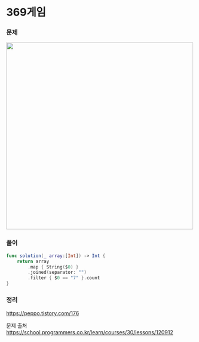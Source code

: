 #  369게임

### 문제
<img src="https://user-images.githubusercontent.com/64088377/203186561-4c915f9e-85ea-4756-91ab-0f06bf9aa48a.png" width="500" >


### 풀이 <br>
```swift 
func solution(_ array:[Int]) -> Int {
    return array
        .map { String($0) }
        .joined(separator: "")
        .filter { $0 == "7" }.count
}
```

### 정리 <br>
https://peppo.tistory.com/176

문제 출처 <br>
https://school.programmers.co.kr/learn/courses/30/lessons/120912
